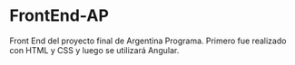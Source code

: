 # FrontEnd-AP
Front End del proyecto final de Argentina Programa. 
Primero fue realizado con HTML y CSS y luego se utilizará Angular.
